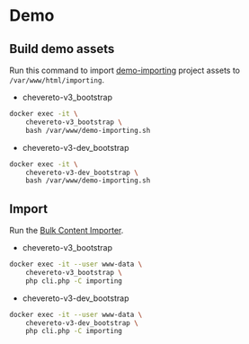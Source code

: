 # Demo

## Build demo assets

Run this command to import [demo-importing](https://github.com/chevereto/demo-importing) project assets to `/var/www/html/importing`.

* chevereto-v3_bootstrap

```sh
docker exec -it \
    chevereto-v3_bootstrap \
    bash /var/www/demo-importing.sh
```

* chevereto-v3-dev_bootstrap

```sh
docker exec -it \
    chevereto-v3-dev_bootstrap \
    bash /var/www/demo-importing.sh
```

## Import

Run the [Bulk Content Importer](https://v3-docs.chevereto.com/features/content/bulk-content-importer.html).

* chevereto-v3_bootstrap

```sh
docker exec -it --user www-data \
    chevereto-v3_bootstrap \
    php cli.php -C importing
```

* chevereto-v3-dev_bootstrap

```sh
docker exec -it --user www-data \
    chevereto-v3-dev_bootstrap \
    php cli.php -C importing
```
